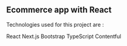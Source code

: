 ## Ecommerce app with React

Technologies used for this project are :

React
Next.js
Bootstrap
TypeScript
Contentful

